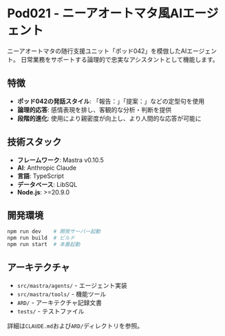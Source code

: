 # Pod021 - ニーアオートマタ風AIエージェント

ニーアオートマタの随行支援ユニット「ポッド042」を模倣したAIエージェント。
日常業務をサポートする論理的で忠実なアシスタントとして機能します。

## 特徴

- **ポッド042の発話スタイル**: 「報告：」「提案：」などの定型句を使用
- **論理的応答**: 感情表現を排し、客観的な分析・判断を提供
- **段階的進化**: 使用により親密度が向上し、より人間的な応答が可能に

## 技術スタック

- **フレームワーク**: Mastra v0.10.5
- **AI**: Anthropic Claude
- **言語**: TypeScript
- **データベース**: LibSQL
- **Node.js**: >=20.9.0

## 開発環境

```bash
npm run dev    # 開発サーバー起動
npm run build  # ビルド
npm run start  # 本番起動
```

## アーキテクチャ

- `src/mastra/agents/` - エージェント実装
- `src/mastra/tools/` - 機能ツール
- `ARD/` - アーキテクチャ記録文書
- `tests/` - テストファイル

詳細は`CLAUDE.md`および`ARD/`ディレクトリを参照。
